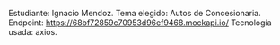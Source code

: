 Estudiante: Ignacio Mendoz.
Tema elegido: Autos de Concesionaria.
Endpoint: https://68bf72859c70953d96ef9468.mockapi.io/
Tecnología usada: axios.
